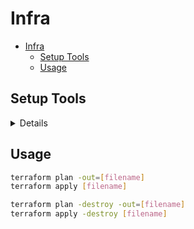 # Infra

- [Infra](#infra)
  - [Setup Tools](#setup-tools)
  - [Usage](#usage)

## Setup Tools

<details>
Install Terraform

```sh
brew tap hashicorp/tap
brew install hashicorp/tap/terraform

# To update to the latest, run
brew upgrade hashicorp/tap/terraform

# Verify the installation
terraform -help

# Enable tab completion
terraform -install-autocomplete
```

Install the Azure CLI tool

```sh
brew update && brew install azure-cli

az login  -u username -p password
# choose subscription
az account list --output table
# MFA
#https://docs.microsoft.com/zh-cn/cli/azure/manage-azure-subscriptions-azure-cli
az account set --subscription "Name"
#logout
az logout

```

</details>

## Usage

```sh
terraform plan -out=[filename]
terraform apply [filename]

terraform plan -destroy -out=[filename]
terraform apply -destroy [filename]
```
